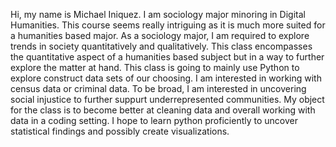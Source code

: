 Hi, my name is Michael Iniquez. I am sociology major minoring in Digital Humanities. This course seems really intriguing as it is much more suited for a humanities based major. As a sociology major, I am required to explore trends in society quantitatively and qualitatively. 
This class encompasses the quantitative aspect of a humanities based subject but in a way to further explore the matter at hand. This class is going to mainly use Python to explore construct data sets of our choosing. I am interested in working with census data or criminal data. To be broad, I am interested in uncovering social injustice to further suppurt underrepresented communities. 
My object for the class is to become better at cleaning data and overall working with data in a coding setting. I hope to learn python proficiently to uncover statistical findings and possibly create visualizations. 
